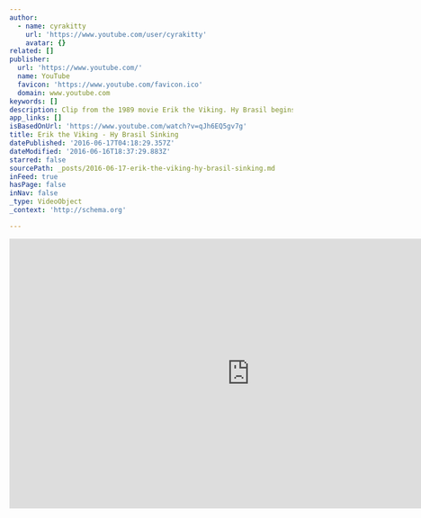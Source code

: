 ```yaml
---
author:
  - name: cyrakitty
    url: 'https://www.youtube.com/user/cyrakitty'
    avatar: {}
related: []
publisher:
  url: 'https://www.youtube.com/'
  name: YouTube
  favicon: 'https://www.youtube.com/favicon.ico'
  domain: www.youtube.com
keywords: []
description: Clip from the 1989 movie Erik the Viking. Hy Brasil begins to sink.
app_links: []
isBasedOnUrl: 'https://www.youtube.com/watch?v=qJh6EQ5gv7g'
title: Erik the Viking - Hy Brasil Sinking
datePublished: '2016-06-17T04:18:29.357Z'
dateModified: '2016-06-16T18:37:29.883Z'
starred: false
sourcePath: _posts/2016-06-17-erik-the-viking-hy-brasil-sinking.md
inFeed: true
hasPage: false
inNav: false
_type: VideoObject
_context: 'http://schema.org'

---
```

<iframe src="https://cdn.embedly.com/widgets/media.html?src=https%3A%2F%2Fwww.youtube.com%2Fembed%2FqJh6EQ5gv7g%3Ffeature%3Doembed&amp;url=http%3A%2F%2Fwww.youtube.com%2Fwatch%3Fv%3DqJh6EQ5gv7g&amp;image=https%3A%2F%2Fi.ytimg.com%2Fvi%2FqJh6EQ5gv7g%2Fhqdefault.jpg&amp;key=b7d04c9b404c499eba89ee7072e1c4f7&amp;type=text%2Fhtml&amp;schema=youtube" width="854" height="480" scrolling="no" frameborder="0" allowfullscreen="" style=""></iframe>